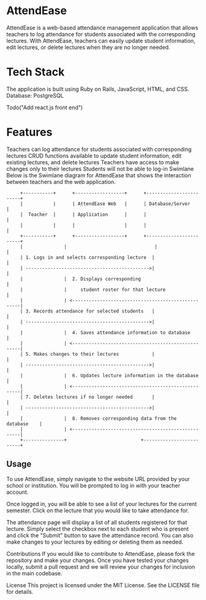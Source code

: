 # AttendEase
AttendEase is a web-based attendance management application that allows teachers to log attendance for students associated with the corresponding lectures. With AttendEase, teachers can easily update student information, edit lectures, or delete lectures when they are no longer needed.

# Tech Stack
The application is built using Ruby on Rails, JavaScript, HTML, and CSS.
Database: PostgreSQL

Todo("Add react.js front end")

# Features
Teachers can log attendance for students associated with corresponding lectures
CRUD functions available to update student information, edit existing lectures, and delete lectures
Teachers have access to make changes only to their lectures
Students will not be able to log-in
Swimlane
Below is the Swimlane diagram for AttendEase that shows the interaction between teachers and the web application.


```
     +-----------+      +------------------+      +------------------------+
     |           |      | AttendEase Web   |      | Database/Server        |
     |  Teacher  |      | Application      |      |                        |
     |           |      |                  |      |                        |
     +-----------+      +------------------+      +------------------------+
     |               |                                |                    |
     | 1. Logs in and selects corresponding lecture  |                     |
     | --------------------------------------------->|                     |
     |               |  2. Displays corresponding                          |
     |               |     student roster for that lecture                 |
     |               | <---------------------------------------------------|
     | 3. Records attendance for selected students   |                     |
     | --------------------------------------------->|                     |
     |               |  4. Saves attendance information to database        |
     |               | <---------------------------------------------------|
     | 5. Makes changes to their lectures            |                     |
     | --------------------------------------------->|                     |
     |               |  6. Updates lecture information in the database     |
     |               | <---------------------------------------------------|
     | 7. Deletes lectures if no longer needed       |                     |
     | --------------------------------------------->|                     |
     |               |  8. Removes corresponding data from the database    |
     |               | <---------------------------------------------------|
     +---------------+                           +-------------------------+               
```

## Usage

To use AttendEase, simply navigate to the website URL provided by your school or institution. You will be prompted to log in with your teacher account.

Once logged in, you will be able to see a list of your lectures for the current semester. Click on the lecture that you would like to take attendance for.

The attendance page will display a list of all students registered for that lecture. Simply select the checkbox next to each student who is present and click the "Submit" button to save the attendance record. You can also make changes to your lectures by editing or deleting them as needed.

Contributions
If you would like to contribute to AttendEase, please fork the repository and make your changes. Once you have tested your changes locally, submit a pull request and we will review your changes for inclusion in the main codebase.

License
This project is licensed under the MIT License. See the LICENSE file for details.
